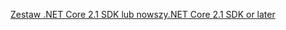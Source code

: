 [<span data-ttu-id="a1980-101">Zestaw .NET Core 2.1 SDK lub nowszy</span><span class="sxs-lookup"><span data-stu-id="a1980-101">.NET Core 2.1 SDK or later</span></span>](https://dotnet.microsoft.com/download/dotnet-core)

